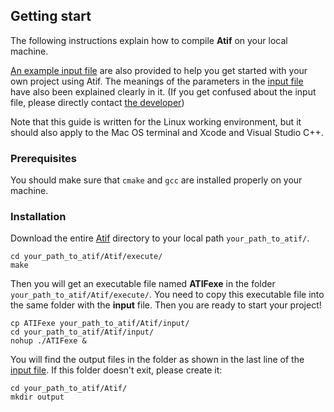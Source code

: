 ## Getting start
The following instructions explain how to compile **Atif** on your local machine. 

[An example input file](Atif/input/input.dat) are also provided to help you get started with your own project using Atif. The meanings of the parameters in the [input file](Atif/input/input.dat) have also been explained clearly in it. (If you get confused about the input file, please directly contact [the developer](https://github.com/jiangj-physchem)) 

Note that this guide is written for the Linux working environment, but it should also apply to the Mac OS terminal and Xcode and Visual Studio C++.

### Prerequisites

You should make sure that `cmake` and `gcc` are installed properly on your machine.

### Installation

Download the entire [Atif](Atif) directory to your local path `your_path_to_atif/`.
```
cd your_path_to_atif/Atif/execute/
make
```
Then you will get an executable file named **ATIFexe** in the folder `your_path_to_atif/Atif/execute/`. You need to copy this executable file into the same folder with the **input** file. Then you are ready to start your project!
```
cp ATIFexe your_path_to_atif/Atif/input/
cd your_path_to_atif/Atif/input/
nohup ./ATIFexe &
```
You will find the output files in the folder as shown in the last line of the [input file](Atif/input/input.dat). If this folder doesn't exit, please create it:
```
cd your_path_to_atif/Atif/
mkdir output
```

